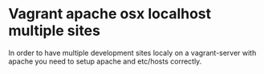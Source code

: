 # Vagrant apache osx localhost multiple sites

In order to have multiple development sites localy on a vagrant-server with apache you need to setup apache and etc/hosts correctly.

